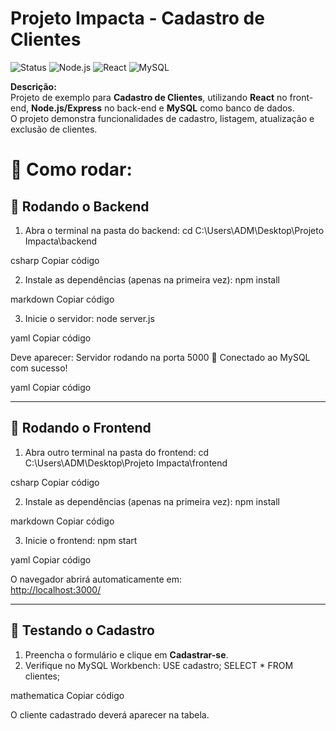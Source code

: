 #  Projeto Impacta - Cadastro de Clientes

![Status](https://img.shields.io/badge/status-em%20desenvolvimento-yellow)
![Node.js](https://img.shields.io/badge/Back--end-Node.js-brightgreen)
![React](https://img.shields.io/badge/Front--end-React-blue)
![MySQL](https://img.shields.io/badge/Banco-MySQL-orange)

**Descrição:**  
Projeto de exemplo para **Cadastro de Clientes**, utilizando **React** no front-end, **Node.js/Express** no back-end e **MySQL** como banco de dados.  
O projeto demonstra funcionalidades de cadastro, listagem, atualização e exclusão de clientes.


# 🚀 Como rodar:


## 🔹 Rodando o Backend

1. Abra o terminal na pasta do backend:
cd C:\Users\ADM\Desktop\Projeto Impacta\backend

csharp
Copiar código

2. Instale as dependências (apenas na primeira vez):
npm install

markdown
Copiar código

3. Inicie o servidor:
node server.js

yaml
Copiar código

Deve aparecer:
Servidor rodando na porta 5000 🚀
Conectado ao MySQL com sucesso!

yaml
Copiar código

---

## 🔹 Rodando o Frontend

1. Abra outro terminal na pasta do frontend:
cd C:\Users\ADM\Desktop\Projeto Impacta\frontend

csharp
Copiar código

2. Instale as dependências (apenas na primeira vez):
npm install

markdown
Copiar código

3. Inicie o frontend:
npm start

yaml
Copiar código

O navegador abrirá automaticamente em:  
[http://localhost:3000/](http://localhost:3000/)

---

## 🔹 Testando o Cadastro

1. Preencha o formulário e clique em **Cadastrar-se**.  
2. Verifique no MySQL Workbench:
USE cadastro;
SELECT * FROM clientes;

mathematica
Copiar código

O cliente cadastrado deverá aparecer na tabela.
